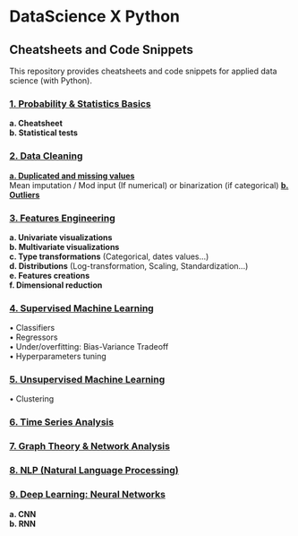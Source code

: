 # DataScience X Python

## Cheatsheets and Code Snippets

This repository provides cheatsheets and code snippets for applied data science (with Python).

### [1. Probability & Statistics Basics](I.%20Probability%20and%20Statistics%20Basics)  
**a. Cheatsheet**  
**b. Statistical tests**  

### [2. Data Cleaning](II.%20Data%20Cleaning)  
**[a. Duplicated and missing values](Metrics)**  
Mean imputation / Mod input (If numerical) or binarization (if categorical)
**[b. Outliers](Models/Regressors)**  

### [3. Features Engineering](https://github.com/qmonmous/DataScience-X-Python/tree/master/3.%20Features%20Engineering)  
**a. Univariate visualizations**  
**b. Multivariate visualizations**  
**c. Type transformations** (Categorical, dates values...)  
**d. Distributions** (Log-transformation, Scaling, Standardization...)  
**e. Features creations**  
**f. Dimensional reduction**

### [4. Supervised Machine Learning](https://github.com/qmonmous/DataScience-X-Python/tree/master/4.%20Supervised%20Modeling)  
• Classifiers  
• Regressors  
• Under/overfitting: Bias-Variance Tradeoff  
• Hyperparameters tuning  

### [5. Unsupervised Machine Learning](https://github.com/qmonmous/DataScience-X-Python/tree/master/5.%20Unsupervised%20Machine%20Learning)  
• Clustering  

### [6. Time Series Analysis](https://github.com/qmonmous/DataScience-X-Python/tree/master/6.%20Time%20Series%20Analysis)  

### [7. Graph Theory & Network Analysis](https://github.com/qmonmous/DataScience-X-Python/tree/master/7.%20Graph%20Theory%20%26%20Network%20Analysis)  

### [8. NLP (Natural Language Processing)](https://github.com/qmonmous/DataScience-X-Python/tree/master/8.%20NLP%20(Natural%20Language%20Processing))  

### [9. Deep Learning: Neural Networks](https://github.com/qmonmous/DataScience-X-Python/tree/master/9.%20Deep%20Learning:%20Neural%20Networks)  
**a. CNN**  
**b. RNN**  